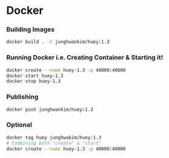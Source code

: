 # Docker

### Building Images
```bash
docker build . -t junghwankim/huey:1.3
```

### Running Docker i.e. Creating Container & Starting it! 
```bash
docker create --name huey-1.3 -p 40000:40000
docker start huey-1.3
docker stop huey-1.3
```
### Publishing
```bash
docker push junghwankim/huey:1.3
```

### Optional
```bash
docker tag huey junghwakim/huey:1.3
# Combining both "create" & "start"
docker create --name huey-1.3 -p 40000:40000

```